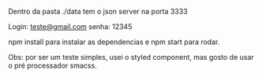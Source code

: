 Dentro da pasta ./data tem o json server na porta 3333


Login: teste@gmail.com
senha: 12345


npm install para instalar as dependencias e npm start para rodar.


Obs: por ser um teste simples, usei o styled component, mas gosto de usar o pré processador smacss.
